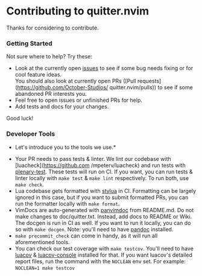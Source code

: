 # Contributing to quitter.nvim

Thanks for considering to contribute.

### Getting Started

Not sure where to help? Try these:

- Look at the currently open [issues](https://github.com/October-Studios/quitter.nvim/issues)
  to see if some bug needs fixing or for cool feature ideas.<br>
  You should also look at currently open PRs ([Pull requests](https://github.com/October-Studios/
quitter.nvim/pulls)) to see if some abandoned PR interests you.<br>
- Feel free to open issues or unfinished PRs for help.
- Add tests and docs for your changes.

Good luck!

### Developer Tools

* Let's introduce you to the tools we use.*

- Your PR needs to pass tests & linter. We lint our codebase with [luacheck](https://github.com
/mpeterv/luacheck)
  and run tests with [plenary-test](https://github.com/nvim-lua/plenary.nvim).
  These tests will run on CI. If you want, you can run tests & linter locally with
  `make test` & `make lint` respectively. To run both, use `make check`.
- Lua codebase gets formatted with [stylua](https://github.com/JohnnyMorganz/StyLua) in CI.
  Formatting can be largely ignored in this case, but if you want to submit formatted
  PRs, you can run the formatter locally with `make format`.
- VimDocs are auto-generated with [panvimdoc](https://github.com/kdheepak/panvimdoc) from README.md.
  Do not make changes to doc/quitter.txt. Instead, add docs to README or Wiki.
  The docgen is run in CI as well. If you want to run it locally, you can do so with
  `make docgen`. Note: you'll need to have [pandoc](https://github.com/jgm/pandoc) installed.
- `make precommit_check` can come in handy, as it will run all aforementioned tools.
- You can check our test coverage with `make testcov`.
  You'll need to have [luacov](https://github.com/keplerproject/luacov)
  & [luacov-console](https://github.com/spacewander/luacov-console) installed for that.
  If you want luacov's detailed report files, run the command with the `NOCLEAN` env set.
  For example: `NOCLEAN=1 make testcov`
